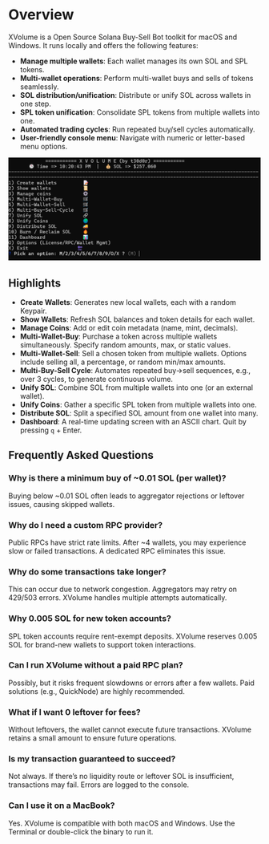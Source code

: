 # Overview

XVolume is a Open Source Solana Buy-Sell Bot toolkit for macOS and Windows. It runs locally and offers the following features:

- **Manage multiple wallets**: Each wallet manages its own SOL and SPL tokens.
- **Multi-wallet operations**: Perform multi-wallet buys and sells of tokens seamlessly.
- **SOL distribution/unification**: Distribute or unify SOL across wallets in one step.
- **SPL token unification**: Consolidate SPL tokens from multiple wallets into one.
- **Automated trading cycles**: Run repeated buy/sell cycles automatically.
- **User-friendly console menu**: Navigate with numeric or letter-based menu options.

![Alt-Text](https://raw.githubusercontent.com/the-real-t30d0r/xvolume/refs/heads/main/xvolume.png)
## Highlights

- **Create Wallets**: Generates new local wallets, each with a random Keypair.
- **Show Wallets**: Refresh SOL balances and token details for each wallet.
- **Manage Coins**: Add or edit coin metadata (name, mint, decimals).
- **Multi-Wallet-Buy**: Purchase a token across multiple wallets simultaneously. Specify random amounts, max, or static values.
- **Multi-Wallet-Sell**: Sell a chosen token from multiple wallets. Options include selling all, a percentage, or random min/max amounts.
- **Multi-Buy-Sell Cycle**: Automates repeated buy→sell sequences, e.g., over 3 cycles, to generate continuous volume.
- **Unify SOL**: Combine SOL from multiple wallets into one (or an external wallet).
- **Unify Coins**: Gather a specific SPL token from multiple wallets into one.
- **Distribute SOL**: Split a specified SOL amount from one wallet into many.
- **Dashboard**: A real-time updating screen with an ASCII chart. Quit by pressing `q` + Enter.

## Frequently Asked Questions

### Why is there a minimum buy of ~0.01 SOL (per wallet)?
Buying below ~0.01 SOL often leads to aggregator rejections or leftover issues, causing skipped wallets.

### Why do I need a custom RPC provider?
Public RPCs have strict rate limits. After ~4 wallets, you may experience slow or failed transactions. A dedicated RPC eliminates this issue.

### Why do some transactions take longer?
This can occur due to network congestion. Aggregators may retry on 429/503 errors. XVolume handles multiple attempts automatically.

### Why 0.005 SOL for new token accounts?
SPL token accounts require rent-exempt deposits. XVolume reserves 0.005 SOL for brand-new wallets to support token interactions.

### Can I run XVolume without a paid RPC plan?
Possibly, but it risks frequent slowdowns or errors after a few wallets. Paid solutions (e.g., QuickNode) are highly recommended.

### What if I want 0 leftover for fees?
Without leftovers, the wallet cannot execute future transactions. XVolume retains a small amount to ensure future operations.

### Is my transaction guaranteed to succeed?
Not always. If there’s no liquidity route or leftover SOL is insufficient, transactions may fail. Errors are logged to the console.

### Can I use it on a MacBook?
Yes. XVolume is compatible with both macOS and Windows. Use the Terminal or double-click the binary to run it.

